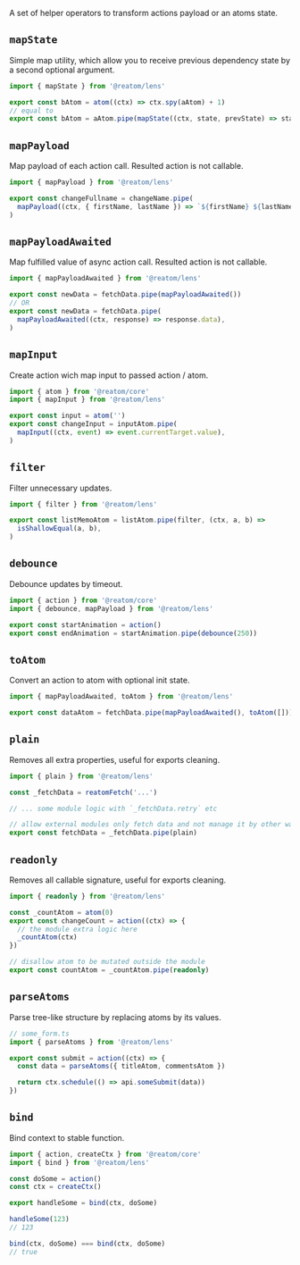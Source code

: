 A set of helper operators to transform actions payload or an atoms state.

## `mapState`

Simple map utility, which allow you to receive previous dependency state by a second optional argument.

```ts
import { mapState } from '@reatom/lens'

export const bAtom = atom((ctx) => ctx.spy(aAtom) + 1)
// equal to
export const bAtom = aAtom.pipe(mapState((ctx, state, prevState) => state + 1))
```

## `mapPayload`

Map payload of each action call. Resulted action is not callable.

```ts
import { mapPayload } from '@reatom/lens'

export const changeFullname = changeName.pipe(
  mapPayload((ctx, { firstName, lastName }) => `${firstName} ${lastName}`),
)
```

## `mapPayloadAwaited`

Map fulfilled value of async action call. Resulted action is not callable.

```ts
import { mapPayloadAwaited } from '@reatom/lens'

export const newData = fetchData.pipe(mapPayloadAwaited())
// OR
export const newData = fetchData.pipe(
  mapPayloadAwaited((ctx, response) => response.data),
)
```

## `mapInput`

Create action wich map input to passed action / atom.

```ts
import { atom } from '@reatom/core'
import { mapInput } from '@reatom/lens'

export const input = atom('')
export const changeInput = inputAtom.pipe(
  mapInput((ctx, event) => event.currentTarget.value),
)
```

## `filter`

Filter unnecessary updates.

```ts
import { filter } from '@reatom/lens'

export const listMemoAtom = listAtom.pipe(filter, (ctx, a, b) =>
  isShallowEqual(a, b),
)
```

## `debounce`

Debounce updates by timeout.

```ts
import { action } from '@reatom/core'
import { debounce, mapPayload } from '@reatom/lens'

export const startAnimation = action()
export const endAnimation = startAnimation.pipe(debounce(250))
```

## `toAtom`

Convert an action to atom with optional init state.

```ts
import { mapPayloadAwaited, toAtom } from '@reatom/lens'

export const dataAtom = fetchData.pipe(mapPayloadAwaited(), toAtom([]))
```

## `plain`

Removes all extra properties, useful for exports cleaning.

```ts
import { plain } from '@reatom/lens'

const _fetchData = reatomFetch('...')

// ... some module logic with `_fetchData.retry` etc

// allow external modules only fetch data and not manage it by other ways
export const fetchData = _fetchData.pipe(plain)
```

## `readonly`

Removes all callable signature, useful for exports cleaning.

```ts
import { readonly } from '@reatom/lens'

const _countAtom = atom(0)
export const changeCount = action((ctx) => {
  // the module extra logic here
  _countAtom(ctx)
})

// disallow atom to be mutated outside the module
export const countAtom = _countAtom.pipe(readonly)
```

## `parseAtoms`

Parse tree-like structure by replacing atoms by its values.

```ts
// some_form.ts
import { parseAtoms } from '@reatom/lens'

export const submit = action((ctx) => {
  const data = parseAtoms({ titleAtom, commentsAtom })

  return ctx.schedule(() => api.someSubmit(data))
})
```

## `bind`

Bind context to stable function.

```ts
import { action, createCtx } from '@reatom/core'
import { bind } from '@reatom/lens'

const doSome = action()
const ctx = createCtx()

export handleSome = bind(ctx, doSome)

handleSome(123)
// 123

bind(ctx, doSome) === bind(ctx, doSome)
// true
```
